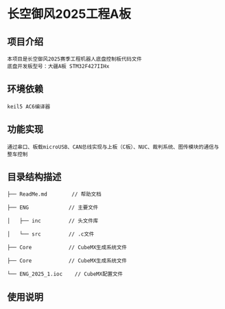 # 长空御风2025工程A板
## 项目介绍
    本项目是长空御风2025赛季工程机器人底盘控制板代码文件
    底盘开发板型号：大疆A板 STM32F427IIHx
 
## 环境依赖
    keil5 AC6编译器

## 功能实现
    通过串口、板载microUSB、CAN总线实现与上板（C板）、NUC、裁判系统、图传模块的通信与整车控制
 
 
## 目录结构描述
    ├── ReadMe.md        // 帮助文档
    
    ├── ENG             // 主要文件
    
    │   ├── inc         // 头文件库
    
    │   └── src         // .c文件
    
    ├── Core            // CubeMX生成系统文件

    ├── Core            // CubeMX生成系统文件
    
    └── ENG_2025_1.ioc    // CubeMX配置文件
 
## 使用说明
 
 
